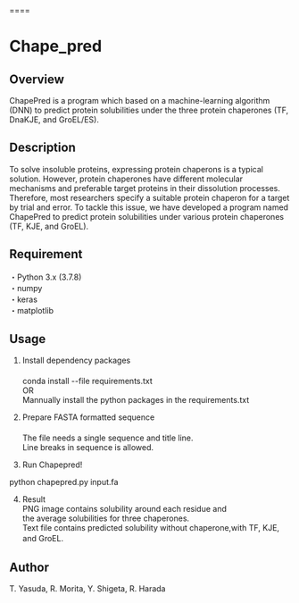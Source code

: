 ====
# Chape_pred

## Overview
ChapePred is a program which based on a machine-learning algorithm (DNN) to predict protein solubilities under the three protein chaperones (TF, DnaKJE, and GroEL/ES).


## Description
To solve insoluble proteins, expressing protein chaperons is a typical solution. However, protein chaperones have different molecular mechanisms and preferable target proteins in their dissolution processes. Therefore, most researchers specify a suitable protein chaperon for a target by trial and error. To tackle this issue, we have developed a program named ChapePred to predict protein solubilities under various protein chaperones (TF, KJE, and GroEL).

## Requirement
・Python 3.x (3.7.8)  
・numpy  
・keras  
・matplotlib  

## Usage  
1. Install dependency packages  
　  
conda install --file requirements.txt  
OR  
Mannually install the python packages in the requirements.txt  
  
2. Prepare FASTA formatted sequence  
　  
The file needs a single sequence and title line.  
Line breaks in sequence is allowed.  
  
3. Run Chapepred!  
  
  python chapepred.py input.fa  
  
4. Result  
PNG image contains solubility around each residue and  
the average solubilities for three chaperones.  
Text file contains predicted solubility without chaperone,with TF, KJE, and GroEL.  　
  
## Author  
T. Yasuda, R. Morita, Y. Shigeta, R. Harada  
